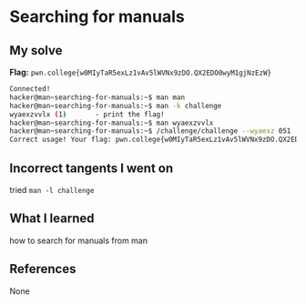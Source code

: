 # Searching for manuals

## My solve
**Flag:** `pwn.college{w0MIyTaR5exLz1vAv5lWVNx9zDO.QX2EDO0wyM1gjNzEzW}`

```bash
Connected!
hacker@man~searching-for-manuals:~$ man man
hacker@man~searching-for-manuals:~$ man -k challenge
wyaexzvvlx (1)       - print the flag!
hacker@man~searching-for-manuals:~$ man wyaexzvvlx
hacker@man~searching-for-manuals:~$ /challenge/challenge --wyaexz 051
Correct usage! Your flag: pwn.college{w0MIyTaR5exLz1vAv5lWVNx9zDO.QX2EDO0wyM1gjNzEzW}
```

## Incorrect tangents I went on
tried `man -l challenge` 

## What I learned
how to search for manuals from man 

## References 
None
